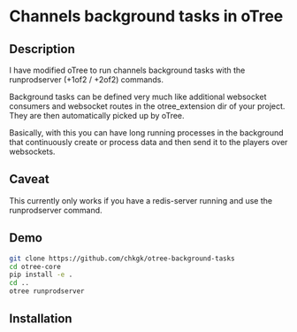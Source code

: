 # Channels background tasks in oTree
## Description
I have modified oTree to run channels background tasks with the runprodserver (+1of2 / +2of2) commands.

Background tasks can be defined very much like additional websocket consumers and websocket routes in the otree_extension dir of your project. They are then automatically picked up by oTree.

Basically, with this you can have long running processes in the background that continuously create or process data and then send it to the players over websockets.

## Caveat
This currently only works if you have a redis-server running and use the runprodserver command. 

## Demo
```bash
git clone https://github.com/chkgk/otree-background-tasks
cd otree-core
pip install -e .
cd ..
otree runprodserver
```

## Installation 
